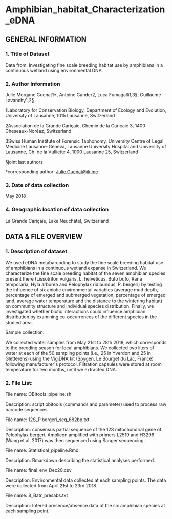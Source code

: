 # Amphibian_habitat_Characterization_eDNA

## GENERAL INFORMATION


### 1. Title of Dataset 

Data from: Investigating fine scale breeding habitat use by amphibians in a continuous wetland using environmental DNA


### 2. Author Information

Julie Morgane Guenat1*, Antoine Gander2, Luca Fumagalli1,3§, Guillaume Lavanchy1,2§

1Laboratory for Conservation Biology, Department of Ecology and Evolution, University of Lausanne, 1015 Lausanne, Switzerland

2Association de la Grande Cariçaie, Chemin de la Cariçaie 3, 1400 Cheseaux-Noréaz, Switzerland

3Swiss Human Institute of Forensic Taphonomy, University Centre of Legal Medicine Lausanne-Geneva, Lausanne University Hospital and University of Lausanne, Ch. de la Vulliette 4, 1000 Lausanne 25, Switzerland

§joint last authors

*corresponding author: Julie.Guenat@ik.me


### 3. Date of data collection 

May 2018


### 4. Geographic location of data collection 

La Grande Cariçaie, Lake Neuchâtel, Switzerland


## DATA & FILE OVERVIEW


### 1. Description of dataset

We used eDNA metabarcoding to study the fine scale breeding habitat use of amphibians in a continuous wetland expanse in Switzerland. We characterize the fine scale breeding habitat of the seven amphibian species present there (Lissotriton vulgaris, L. helveticus, Bufo bufo, Rana temporaria, Hyla arborea and Pelophylax ridibundus, P. bergeri) by testing the influence of six abiotic environmental variables (average mud depth, percentage of emerged and submerged vegetation, percentage of emerged land, average water temperature and the distance to the wintering habitat) on community structure and individual species distribution. Finally, we investigated whether biotic interactions could influence amphibian distribution by examining co-occurrences of the different species in the studied area.


Sample collection:

We collected water samples from May 21st to 28th 2018, which corresponds to the breeding season for local amphibians. We collected two liters of water at each of the 50 sampling points (i.e., 25 in Yverdon and 25 in Gletterens) using the VigiDNA kit (Spygen, Le Bourget du Lac, France) following manufacturer's protocol. Filtration capsules were stored at room temperature for two months, until we extracted DNA.


### 2. File List: 
	
File name: OBItools_pipeline.sh

Description: script obitools (commands and parameter) used to process raw barcode sequences. 


File name: 12S_P.bergeri_seq_682bp.txt

Description: consensus partial sequence of the 12S mitochondrial gene of Pelophylax bergeri. Amplicon amplified with primers L2519 and H3296 (Wang et al. 2017) was then sequenced using Sanger sequencing. 


File name: Statistical_pipeline.Rmd

Description: Rmarkdown describing the statistical analyses performed. 


File name: final_env_Dec20.csv

Description: Environmental data collected at each sampling points. The data were collected from April 21st to 23rd 2018. 


File name: 8_Batr_presabs.txt

Description: Infered presence/absence data of the six amphibian species at each sampling point.  
